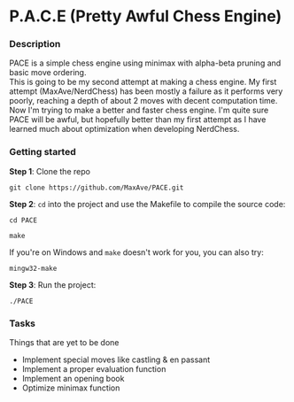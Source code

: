 # P.A.C.E (Pretty Awful Chess Engine)
### Description
PACE is a simple chess engine using minimax with alpha-beta pruning and basic move ordering.\
This is going to be my second attempt at making a chess engine. My first attempt (MaxAve/NerdChess) has been mostly a failure as it performs very poorly, reaching a depth of about 2 moves with decent computation time. Now I'm trying to make a better and faster chess engine. I'm quite sure PACE will be awful, but hopefully better than my first attempt as I have learned much about optimization when developing NerdChess.
### Getting started ###
**Step 1**: Clone the repo
```
git clone https://github.com/MaxAve/PACE.git
```
**Step 2**: ```cd``` into the project and use the Makefile to compile the source code:
```
cd PACE
```
```
make
```
If you're on Windows and ```make``` doesn't work for you, you can also try:
```
mingw32-make
```
**Step 3**: Run the project:
```
./PACE
```
### Tasks ###
Things that are yet to be done
- Implement special moves like castling & en passant
- Implement a proper evaluation function
- Implement an opening book
- Optimize minimax function
